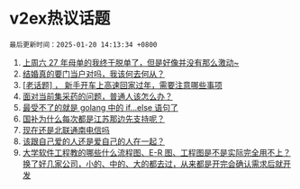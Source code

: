 # v2ex热议话题

`最后更新时间：2025-01-20 14:13:34 +0800`

1. [上周六 27 年母单的我终于脱单了，但是好像并没有那么激动~](https://www.v2ex.com/t/1106352)
1. [结婚真的要门当户对吗，我该何去何从？](https://www.v2ex.com/t/1106344)
1. [[老话题] ， 新手开车上高速回家过年，需要注意哪些事项](https://www.v2ex.com/t/1106393)
1. [面对当前集采药的问题，普通人该怎么办？](https://www.v2ex.com/t/1106377)
1. [最受不了的就是 golang 中的 if...else 语句了](https://www.v2ex.com/t/1106223)
1. [国补为什么每次都是江苏那边先支持呢？](https://www.v2ex.com/t/1106357)
1. [现在还是北联通南电信吗](https://www.v2ex.com/t/1106258)
1. [该跟自己爱的人还是爱自己的人在一起？](https://www.v2ex.com/t/1106367)
1. [大学软件工程教的哪些什么流程图、E-R 图、工程图是不是实际完全用不上？换了好几家公司，小的、中的、大的都去过，从来都是开完会确认需求后就开发](https://www.v2ex.com/t/1106274)

